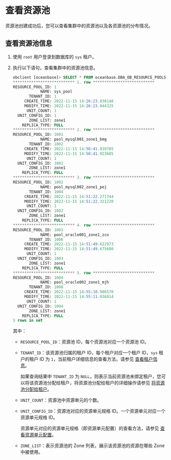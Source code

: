 # 查看资源池

资源池创建成功后，您可以查看集群中的资源池以及各资源池的分布情况。

## 查看资源池信息

1. 使用 `root` 用户登录到数据库的 `sys` 租户。

2. 执行以下语句，查看集群中的资源池信息。

    ```sql
    obclient [oceanbase]> SELECT * FROM oceanbase.DBA_OB_RESOURCE_POOLS\G;
    *************************** 1. row ***************************
    RESOURCE_POOL_ID: 1
                NAME: sys_pool
           TENANT_ID: 1
         CREATE_TIME: 2022-11-15 14:26:23.038148
         MODIFY_TIME: 2022-11-15 14:26:23.044325
          UNIT_COUNT: 1
      UNIT_CONFIG_ID: 1
           ZONE_LIST: zone1
        REPLICA_TYPE: FULL
    *************************** 2. row ***************************
    RESOURCE_POOL_ID: 1001
                NAME: pool_mysql001_zone1_bmg
           TENANT_ID: 1002
         CREATE_TIME: 2022-11-15 14:50:41.839785
         MODIFY_TIME: 2022-11-15 14:50:41.923685
          UNIT_COUNT: 1
      UNIT_CONFIG_ID: 1001
           ZONE_LIST: zone1
        REPLICA_TYPE: FULL
    *************************** 3. row ***************************
    RESOURCE_POOL_ID: 1002
                NAME: pool_mysql002_zone1_pej
           TENANT_ID: 1004
         CREATE_TIME: 2022-11-15 14:51:22.271744
         MODIFY_TIME: 2022-11-15 14:51:22.321220
          UNIT_COUNT: 1
      UNIT_CONFIG_ID: 1002
           ZONE_LIST: zone1
        REPLICA_TYPE: FULL
    *************************** 4. row ***************************
    RESOURCE_POOL_ID: 1003
                NAME: pool_oracle001_zone1_zco
           TENANT_ID: 1006
         CREATE_TIME: 2022-11-15 14:51:49.622973
         MODIFY_TIME: 2022-11-15 14:51:49.675680
          UNIT_COUNT: 1
      UNIT_CONFIG_ID: 1003
           ZONE_LIST: zone1
        REPLICA_TYPE: FULL
    *************************** 5. row ***************************
    RESOURCE_POOL_ID: 1004
                NAME: pool_oracle002_zone1_mjh
           TENANT_ID: 1008
         CREATE_TIME: 2022-11-15 14:55:10.986570
         MODIFY_TIME: 2022-11-15 14:55:11.036814
          UNIT_COUNT: 1
      UNIT_CONFIG_ID: 1004
           ZONE_LIST: zone1
        REPLICA_TYPE: FULL
    5 rows in set
    ```

    其中：

    * `RESOURCE_POOL_ID`：资源池 ID，每个资源池对应一个资源池 ID。

    * `TENANT_ID`：该资源池归属的租户 ID，每个租户对应一个租户 ID，`sys` 租户的租户 ID 为 `1`，当前租户详细信息的查看方法，请参见 [查看租户信息](../../4.manage-tenants/4.manage-tenants/1.view-tenant-information.md)。
  
       如果查询结果中 `TENANT_ID` 为 `NULL`，则表示当前资源池未绑定租户，您可以将该资源池分配给租户，将资源池分配给租户的详细操作请参见 [将资源池分配给租户](2.assign-a-resource-pool-to-a-tenant.md)。

    * `UNIT_COUNT`：资源池中资源单元的个数。

    * `UNIT_CONFIG_ID`：资源池对应的资源单元规格 ID。一个资源单元对应一个资源单元规格 ID。
  
       资源单元对应的资源单元规格（即资源单元配置）的查看方法，请参见 [查看资源单元配置](../3.management-resource-unit/1.view-resource-unit-configuration.md)。

    * `ZONE_LIST`：表示资源池的 Zone 列表，展示该资源池的资源在哪些 Zone 中被使用。
